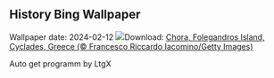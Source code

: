 ## History Bing Wallpaper
Wallpaper date: 2024-02-12
![](https://www.bing.com/th?id=OHR.FolegandrosGreece_EN-CA9478453572_UHD.jpg&w=1000)Download: [Chora, Folegandros Island, Cyclades, Greece (© Francesco Riccardo Iacomino/Getty Images)](https://www.bing.com/th?id=OHR.FolegandrosGreece_EN-CA9478453572_UHD.jpg)

Auto get programm by LtgX
